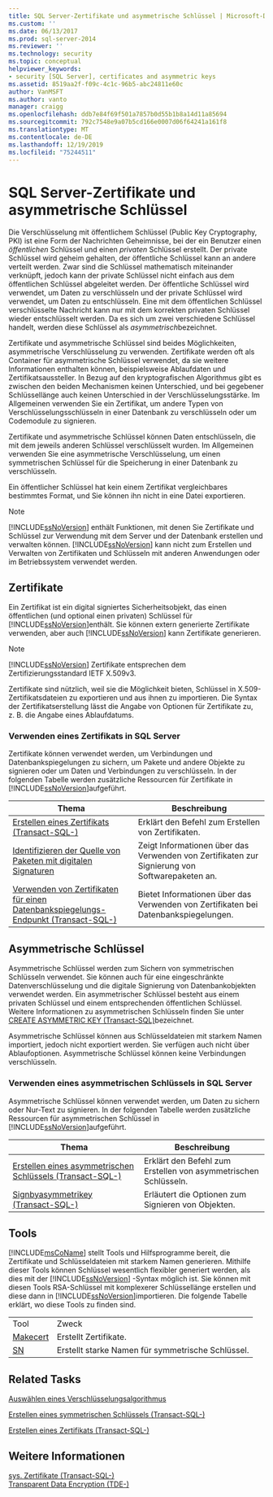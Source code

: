 ```yaml
---
title: SQL Server-Zertifikate und asymmetrische Schlüssel | Microsoft-Dokumentation
ms.custom: ''
ms.date: 06/13/2017
ms.prod: sql-server-2014
ms.reviewer: ''
ms.technology: security
ms.topic: conceptual
helpviewer_keywords:
- security [SQL Server], certificates and asymmetric keys
ms.assetid: 8519aa2f-f09c-4c1c-96b5-abc24811e60c
author: VanMSFT
ms.author: vanto
manager: craigg
ms.openlocfilehash: ddb7e84f69f501a7857b0d55b1b8a14d11a85694
ms.sourcegitcommit: 792c7548e9a07b5cd166e0007d06f64241a161f8
ms.translationtype: MT
ms.contentlocale: de-DE
ms.lasthandoff: 12/19/2019
ms.locfileid: "75244511"
---
```

# <a name="sql-server-certificates-and-asymmetric-keys"></a>SQL Server-Zertifikate und asymmetrische Schlüssel
  Die Verschlüsselung mit öffentlichem Schlüssel (Public Key Cryptography, PKI) ist eine Form der Nachrichten Geheimnisse, bei der ein Benutzer einen *öffentlichen* Schlüssel und einen *privaten* Schlüssel erstellt. Der private Schlüssel wird geheim gehalten, der öffentliche Schlüssel kann an andere verteilt werden. Zwar sind die Schlüssel mathematisch miteinander verknüpft, jedoch kann der private Schlüssel nicht einfach aus dem öffentlichen Schlüssel abgeleitet werden. Der öffentliche Schlüssel wird verwendet, um Daten zu verschlüsseln und der private Schlüssel wird verwendet, um Daten zu entschlüsseln. Eine mit dem öffentlichen Schlüssel verschlüsselte Nachricht kann nur mit dem korrekten privaten Schlüssel wieder entschlüsselt werden. Da es sich um zwei verschiedene Schlüssel handelt, werden diese Schlüssel als *asymmetrisch*bezeichnet.  
  
 Zertifikate und asymmetrische Schlüssel sind beides Möglichkeiten, asymmetrische Verschlüsselung zu verwenden. Zertifikate werden oft als Container für asymmetrische Schlüssel verwendet, da sie weitere Informationen enthalten können, beispielsweise Ablaufdaten und Zertifikatsaussteller. In Bezug auf den kryptografischen Algorithmus gibt es zwischen den beiden Mechanismen keinen Unterschied, und bei gegebener Schlüssellänge auch keinen Unterschied in der Verschlüsselungsstärke. Im Allgemeinen verwenden Sie ein Zertifikat, um andere Typen von Verschlüsselungsschlüsseln in einer Datenbank zu verschlüsseln oder um Codemodule zu signieren.  
  
 Zertifikate und asymmetrische Schlüssel können Daten entschlüsseln, die mit dem jeweils anderen Schlüssel verschlüsselt wurden. Im Allgemeinen verwenden Sie eine asymmetrische Verschlüsselung, um einen symmetrischen Schlüssel für die Speicherung in einer Datenbank zu verschlüsseln.  
  
 Ein öffentlicher Schlüssel hat kein einem Zertifikat vergleichbares bestimmtes Format, und Sie können ihn nicht in eine Datei exportieren.  
  
> [!NOTE]  
>  
  [!INCLUDE[ssNoVersion](../../includes/ssnoversion-md.md)] enthält Funktionen, mit denen Sie Zertifikate und Schlüssel zur Verwendung mit dem Server und der Datenbank erstellen und verwalten können. 
  [!INCLUDE[ssNoVersion](../../includes/ssnoversion-md.md)] kann nicht zum Erstellen und Verwalten von Zertifikaten und Schlüsseln mit anderen Anwendungen oder im Betriebssystem verwendet werden.  
  
## <a name="certificates"></a>Zertifikate  
 Ein Zertifikat ist ein digital signiertes Sicherheitsobjekt, das einen öffentlichen (und optional einen privaten) Schlüssel für [!INCLUDE[ssNoVersion](../../includes/ssnoversion-md.md)]enthält. Sie können extern generierte Zertifikate verwenden, aber auch [!INCLUDE[ssNoVersion](../../includes/ssnoversion-md.md)] kann Zertifikate generieren.  
  
> [!NOTE]  
>  
  [!INCLUDE[ssNoVersion](../../includes/ssnoversion-md.md)] Zertifikate entsprechen dem Zertifizierungsstandard IETF X.509v3.  
  
 Zertifikate sind nützlich, weil sie die Möglichkeit bieten, Schlüssel in X.509-Zertifikatsdateien zu exportieren und aus ihnen zu importieren. Die Syntax der Zertifikatserstellung lässt die Angabe von Optionen für Zertifikate zu, z.&#160;B. die Angabe eines Ablaufdatums.  
  
### <a name="using-a-certificate-in-sql-server"></a>Verwenden eines Zertifikats in SQL Server  
 Zertifikate können verwendet werden, um Verbindungen und Datenbankspiegelungen zu sichern, um Pakete und andere Objekte zu signieren oder um Daten und Verbindungen zu verschlüsseln. In der folgenden Tabelle werden zusätzliche Ressourcen für Zertifikate in [!INCLUDE[ssNoVersion](../../includes/ssnoversion-md.md)]aufgeführt.  
  
|Thema|Beschreibung|  
|-----------|-----------------|  
|[Erstellen eines Zertifikats &#40;Transact-SQL-&#41;](/sql/t-sql/statements/create-certificate-transact-sql)|Erklärt den Befehl zum Erstellen von Zertifikaten.|  
|[Identifizieren der Quelle von Paketen mit digitalen Signaturen](../../integration-services/security/identify-the-source-of-packages-with-digital-signatures.md)|Zeigt Informationen über das Verwenden von Zertifikaten zur Signierung von Softwarepaketen an.|  
|[Verwenden von Zertifikaten für einen Datenbankspiegelungs-Endpunkt &#40;Transact-SQL-&#41;](../../database-engine/database-mirroring/use-certificates-for-a-database-mirroring-endpoint-transact-sql.md)|Bietet Informationen über das Verwenden von Zertifikaten bei Datenbankspiegelungen.|  
  
## <a name="asymmetric-keys"></a>Asymmetrische Schlüssel  
 Asymmetrische Schlüssel werden zum Sichern von symmetrischen Schlüsseln verwendet. Sie können auch für eine eingeschränkte Datenverschlüsselung und die digitale Signierung von Datenbankobjekten verwendet werden. Ein asymmetrischer Schlüssel besteht aus einem privaten Schlüssel und einem entsprechenden öffentlichen Schlüssel. Weitere Informationen zu asymmetrischen Schlüsseln finden Sie unter [CREATE ASYMMETRIC KEY &#40;Transact-SQL&#41;](/sql/t-sql/statements/create-asymmetric-key-transact-sql)bezeichnet.  
  
 Asymmetrische Schlüssel können aus Schlüsseldateien mit starkem Namen importiert, jedoch nicht exportiert werden. Sie verfügen auch nicht über Ablaufoptionen. Asymmetrische Schlüssel können keine Verbindungen verschlüsseln.  
  
### <a name="using-an-asymmetric-key-in-sql-server"></a>Verwenden eines asymmetrischen Schlüssels in SQL Server  
 Asymmetrische Schlüssel können verwendet werden, um Daten zu sichern oder Nur-Text zu signieren. In der folgenden Tabelle werden zusätzliche Ressourcen für asymmetrischen Schlüssel in [!INCLUDE[ssNoVersion](../../includes/ssnoversion-md.md)]aufgeführt.  
  
|Thema|Beschreibung|  
|-----------|-----------------|  
|[Erstellen eines asymmetrischen Schlüssels &#40;Transact-SQL-&#41;](/sql/t-sql/statements/create-asymmetric-key-transact-sql)|Erklärt den Befehl zum Erstellen von asymmetrischen Schlüsseln.|  
|[Signbyasymmetrikey &#40;Transact-SQL-&#41;](/sql/t-sql/functions/signbyasymkey-transact-sql)|Erläutert die Optionen zum Signieren von Objekten.|  
  
## <a name="tools"></a>Tools  
 
  [!INCLUDE[msCoName](../../includes/msconame-md.md)] stellt Tools und Hilfsprogramme bereit, die Zertifikate und Schlüsseldateien mit starkem Namen generieren. Mithilfe dieser Tools können Schlüssel wesentlich flexibler generiert werden, als dies mit der [!INCLUDE[ssNoVersion](../../includes/ssnoversion-md.md)] -Syntax möglich ist. Sie können mit diesen Tools RSA-Schlüssel mit komplexerer Schlüssellänge erstellen und diese dann in [!INCLUDE[ssNoVersion](../../includes/ssnoversion-md.md)]importieren. Die folgende Tabelle erklärt, wo diese Tools zu finden sind.  
  
|||  
|-|-|  
|Tool|Zweck|  
|[Makecert](https://msdn2.microsoft.com/library/bfsktky3\(VS.80\).aspx)|Erstellt Zertifikate.|  
|[SN](https://msdn2.microsoft.com/library/k5b5tt23\(VS.80\).aspx)|Erstellt starke Namen für symmetrische Schlüssel.|  
  
## <a name="related-tasks"></a>Related Tasks  
 [Auswählen eines Verschlüsselungsalgorithmus](encryption/choose-an-encryption-algorithm.md)  
  
 [Erstellen eines symmetrischen Schlüssels &#40;Transact-SQL-&#41;](/sql/t-sql/statements/create-symmetric-key-transact-sql)  
  
 [Erstellen eines Zertifikats &#40;Transact-SQL-&#41;](/sql/t-sql/statements/create-certificate-transact-sql)  
  
## <a name="see-also"></a>Weitere Informationen  
 [sys. Zertifikate &#40;Transact-SQL-&#41;](/sql/relational-databases/system-catalog-views/sys-certificates-transact-sql)   
 [Transparent Data Encryption &#40;TDE-&#41;](encryption/transparent-data-encryption.md)  
  
